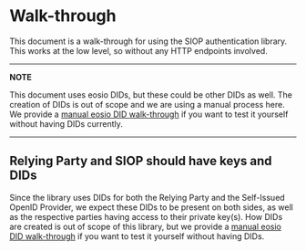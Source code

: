 # Walk-through

This document is a walk-through for using the SIOP authentication library. This works at the low level, so without any HTTP endpoints involved.

---
**NOTE**

This document uses eosio DIDs, but these could be other DIDs as well. The creation of DIDs is out of scope and we are using a manual process here. We provide a [manual eosio DID walk-through](eosio-dids-testnet.md) if you want to test it yourself without having DIDs currently.

---


## Relying Party and SIOP should have keys and DIDs
Since the library uses DIDs for both the Relying Party and the Self-Issued OpenID Provider, we expect these DIDs to be present on both sides, as well as the respective parties having access to their private key(s). How DIDs are created is out of scope of this library, but we provide a [manual eosio DID walk-through](eosio-dids-testnet.md) if you want to test it yourself without having DIDs.



